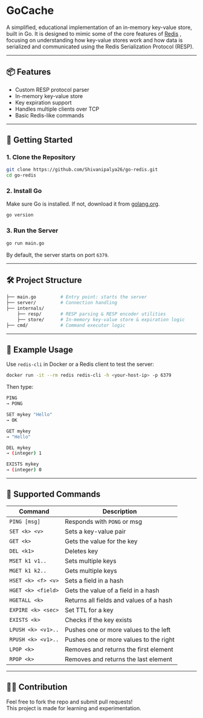 
# GoCache

A simplified, educational  implementation of an in-memory key-value store, built in Go. It is designed to mimic some of the core features of [Redis](https://redis.io/) , focusing on understanding how key-value stores work and how data is serialized and communicated using the Redis Serialization Protocol (RESP). 

---

## 📦 Features

- Custom RESP protocol parser
- In-memory key-value store
- Key expiration support 
- Handles multiple clients over TCP
- Basic Redis-like commands

---

## 🚀 Getting Started

### 1. **Clone the Repository**
```bash
git clone https://github.com/Shivanipalya26/go-redis.git
cd go-redis
```

### 2. **Install Go**

Make sure Go is installed. If not, download it from [golang.org](https://golang.org/dl/).

```bash
go version
```

### 3. **Run the Server**
```bash
go run main.go
```

By default, the server starts on port `6379`.

---

## 🛠️ Project Structure

```bash
├── main.go         # Entry point: starts the server
├── server/         # Connection handling 
├── internals/           
    ├── resp/       # RESP parsing & RESP encoder utilities
    ├── store/      # In-memory key-value store & expiration logic
├── cmd/            # Command executor logic
```

---

## 🧪 Example Usage

Use `redis-cli` in Docker or a Redis client to test the server:

```bash
docker run -it --rm redis redis-cli -h <your-host-ip> -p 6379
```

Then type:
```bash
PING
→ PONG

SET mykey "Hello"
→ OK

GET mykey
→ "Hello"

DEL mykey
→ (integer) 1

EXISTS mykey
→ (integer) 0
```

---

## 🔧 Supported Commands

| Command        | Description                        |
|----------------|------------------------------------|
| `PING [msg]`   | Responds with `PONG` or msg        |
| `SET <k> <v>`  | Sets a key-value pair              |
| `GET <k>`      | Gets the value for the key         |
| `DEL <k1>`     | Deletes key                        |
| `MSET k1 v1..` | Sets multiple keys                 |
| `MGET k1 k2..` | Gets multiple keys                 |
| `HSET <k> <f> <v>`   | Sets a field in a hash     |
| `HGET <k> <field>`   | Gets the value of a field in a hash         |
| `HGETALL <k>`        | Returns all fields and values of a hash     |
| `EXPIRE <k> <sec>` | Set TTL for a key             |
| `EXISTS <k>`      | Checks if the key exists      |
| `LPUSH <k> <v1>..`   | Pushes one or more values to the left       |
| `RPUSH <k> <v1>..`   | Pushes one or more values to the right      |
| `LPOP <k>`           | Removes and returns the first element       |
| `RPOP <k>`           | Removes and returns the last element        |

---

## 🧑‍💻 Contribution

Feel free to fork the repo and submit pull requests!  
This project is made for learning and experimentation.